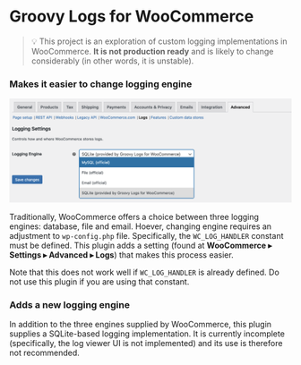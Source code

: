 Groovy Logs for WooCommerce
===========================

> 💡 This project is an exploration of custom logging implementations in WooCommerce. **It is not production ready** and is likely to change considerably (in other words, it is unstable).

### Makes it easier to change logging engine

![Logging Settings found via WooCommerce ▸ Settings ▸ Advanced ▸ Logs](./docs/assets/settings-advanced-logs.png)

Traditionally, WooCommerce offers a choice between three logging engines: database, file and email. Hoever, changing engine requires an adjustment to `wp-config.php` file. Specifically, the `WC_LOG_HANDLER` constant must be defined. This plugin adds a setting (found at **WooCommerce ▸ Settings ▸ Advanced ▸ Logs**) that makes this process easier.

Note that this does not work well if `WC_LOG_HANDLER` is already defined. Do not use this plugin if you are using that constant.

### Adds a new logging engine

In addition to the three engines supplied by WooCommerce, this plugin supplies a SQLite-based logging implementation. It is currently incomplete (specifically, the log viewer UI is not implemented) and its use is therefore not recommended.
